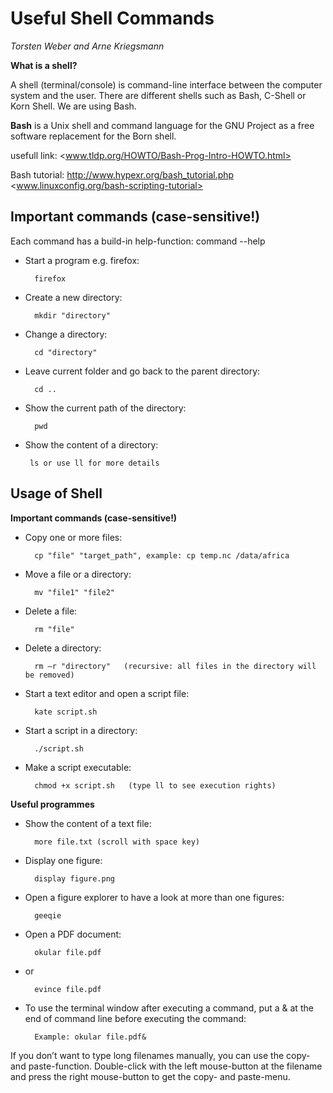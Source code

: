 # **Useful Shell Commands**
*Torsten Weber and Arne Kriegsmann*

**What is a shell?**

A shell (terminal/console) is command-line interface between the computer system
and the user. There are different shells such as Bash, C-Shell or Korn Shell.
We are using Bash.

**Bash** is a Unix shell and command language for the GNU Project as a free software replacement for the Born shell.

usefull link:
<www.tldp.org/HOWTO/Bash-Prog-Intro-HOWTO.html>

Bash tutorial:
http://www.hypexr.org/bash_tutorial.php
<www.linuxconfig.org/bash-scripting-tutorial>

## Important commands (case-sensitive!)
Each command has a build-in help-function: command --help

* Start a program e.g. firefox:
        
        firefox
* Create a new directory:
        
        mkdir "directory"
* Change a directory:
        
        cd "directory"
* Leave current folder and go back to the parent directory:

        cd ..
* Show the current path of the directory:

        pwd
* Show the content of a directory:
 
       ls or use ll for more details

## Usage of Shell
**Important commands (case-sensitive!)**

* Copy one or more files:

        cp "file" "target_path", example: cp temp.nc /data/africa
* Move a file or a directory:
        
        mv "file1" "file2"
* Delete a file:
        
        rm "file"
* Delete a directory:
        
        rm –r "directory"   (recursive: all files in the directory will be removed)
* Start a text editor and open a script file:
        
        kate script.sh
* Start a script in a directory:

        ./script.sh
* Make a script executable:
 
        chmod +x script.sh   (type ll to see execution rights)

**Useful programmes**
* Show the content of a text file:

        more file.txt (scroll with space key)

* Display one figure:
        
        display figure.png
* Open a figure explorer to have a look at more than one figures:

        geeqie
* Open a PDF document:

        okular file.pdf
* or 
       
        evince file.pdf

* To use the terminal window after executing a command, put a & at the end of command line before executing the command:

        Example: okular file.pdf&

If you don’t want to type long filenames manually, you can use the copy- and paste-function. Double-click with the left mouse-button at the filename and press the right mouse-button to get the copy- and paste-menu.
